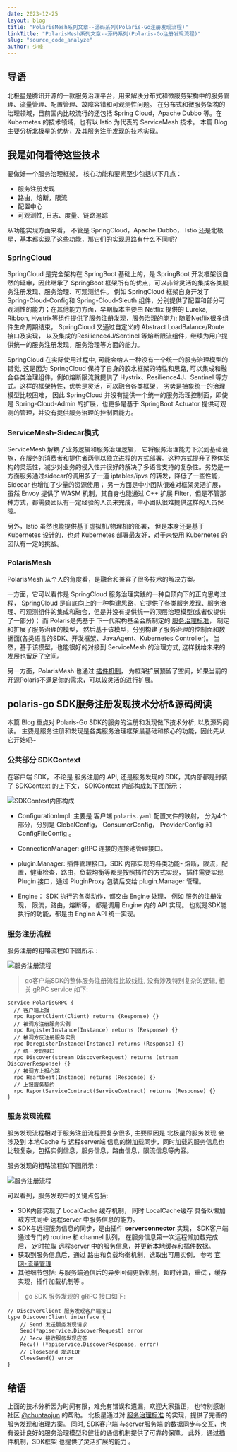 ```yaml
---
date: 2023-12-25
layout: blog
title: "PolarisMesh系列文章--源码系列(Polaris-Go注册发现流程)"
linkTitle: "PolarisMesh系列文章--源码系列(Polaris-Go注册发现流程)"
slug: "source_code_analyze"
author: 少峰
---
```




## 导语

北极星是腾讯开源的一款服务治理平台，用来解决分布式和微服务架构中的服务管理、流量管理、配置管理、故障容错和可观测性问题。 在分布式和微服务架构的治理领域，目前国内比较流行的还包括 Spring Cloud，Apache Dubbo 等。在 Kubernetes 的技术领域，也有以 Istio 为代表的 ServiceMesh 技术。 本篇 Blog 主要分析北极星的优势，及其服务注册发现的技术实现。



## 我是如何看待这些技术

要做好一个服务治理框架， 核心功能和要素至少包括以下几点：

- 服务注册发现
- 路由，熔断，限流
- 配置中心
- 可观测性, 日志、度量、链路追踪


从功能实现方面来看， 不管是 SpringCloud，Apache Dubbo， Istio 还是北极星，基本都实现了这些功能，那它们的实现思路有什么不同呢? 


### SpringCloud

SpringCloud 是完全架构在 SpringBoot 基础上的，是 SpringBoot 开发框架很自然的延申，因此继承了 SpringBoot 框架所有的优点，可以非常灵活的集成各类服务注册发现、服务治理、可观测组件。 例如 SpringCloud 框架自身开发了 Spring-Cloud-Config和 Spring-Cloud-Sleuth 组件，分别提供了配置和部分可观测性的能力；在其他能力方面，早期版本主要由 Netflix 提供的 Eureka, Ribbon, Hystrix等组件提供了服务注册发现，服务治理的能力;  随着Netflix很多组件生命周期结束， SpringCloud 又通过自定义的 Abstract LoadBalance/Route 接口及实现， 以及集成的Resilience4J/Sentinel 等熔断限流组件，继续为用户提供统一的服务注册发现，服务治理等方面的能力。

SpringCloud 在实际使用过程中, 可能会给人一种没有一个统一的服务治理模型的错觉, 这是因为 SpringCloud 保持了自身的胶水框架的特性和思路, 可以集成和融合各类治理组件，例如熔断限流就提供了 Hystrix、Resilience4J、Sentinel 等方式。这样的框架特性，优势是灵活，可以融合各类框架， 劣势是抽象统一的治理模型比较困难， 因此 SpringCloud 并没有提供一个统一的服务治理控制面，即使是 Spring-Cloud-Admin 的扩展，也更多是基于 SpringBoot Actuator 提供可观测的管理，并没有提供服务治理的控制面能力。


### ServiceMesh-Sidecar模式

ServiceMesh 解耦了业务逻辑和服务治理逻辑， 它将服务治理能力下沉到基础设施，在服务的消费者和提供者两侧以独立进程的方式部署。这种方式提升了整体架构的灵活性，减少对业务的侵入性并很好的解决了多语言支持的复杂性。劣势是一方面服务通过sidecar的调用多了一道 iptables/ipvs 的转发，降低了一些性能，Sidecar 也增加了少量的资源使用； 另一方面是中小团队很难对框架灵活扩展，虽然 Envoy 提供了 WASM 机制，其自身也能通过 C++ 扩展 Filter，但是不管那种方式，都需要团队有一定经验的人员来完成，中小团队很难提供这样的人员保障。 

另外，Istio 虽然也能提供基于虚拟机/物理机的部署， 但是本身还是基于Kubernetes 设计的，也对 Kubernetes 部署最友好，对于未使用 Kubernetes 的团队有一定的挑战。


### PolarisMesh

PolarisMesh 从个人的角度看，是融合和兼容了很多技术的解决方案。 

一方面，它可以看作是 SpringCloud 服务治理实践的一种自顶向下的正向思考过程， SpringCloud 是自底向上的一种构建思路，它提供了各类服务发现、服务治理、可观测组件的集成和融合，但是并没有提供统一的顶层治理模型(或者仅提供了一部分)； 而 Polaris是先基于 下一代架构基金会所制定的 [服务治理标准](https://github.com/nextarch/SIG-Microservice)，  制定和扩展了服务治理的模型， 然后基于该模型，分别构建了服务治理的控制面和数据面(各类语言的SDK、开发框架、JavaAgent、Kubernetes Controller)。  当然，基于该模型，也能很好的对接到 ServiceMesh 的治理方式, 这样就给未来的发展也留足了空间。

另一方面，PolarisMesh 也通过 [插件机制](https://polarismesh.cn/docs/%E5%8F%82%E8%80%83%E6%96%87%E6%A1%A3/%E5%BC%80%E5%8F%91%E8%80%85%E6%96%87%E6%A1%A3/%E6%8F%92%E4%BB%B6%E5%BC%80%E5%8F%91/%E5%BC%80%E5%8F%91%E8%A7%84%E8%8C%83/)， 为框架扩展预留了空间，如果当前的开源Polaris不满足你的需求，可以较灵活的进行扩展。






## polaris-go SDK服务注册发现技术分析&源码阅读

本篇 Blog 重点对 Polaris-Go SDK的服务的注册和发现做下技术分析, 以及源码阅读。 主要是服务注册和发现是各类服务治理框架最基础和核心的功能，因此先从它开始吧~


### 公共部分 SDKContext

在客户端 SDK， 不论是 服务注册的 API, 还是服务发现的 SDK，其内部都是封装了 SDKContext 的上下文， SDKContext 内部构成如下图所示：


![SDKContext内部构成](image_1.png)


- ConfigurationImpl: 主要是 客户端 `polaris.yaml` 配置文件的映射， 分为4个部分，分别是 GlobalConfig， ConsumerConfig， ProviderConfig 和 ConfigFileConfig 。

- ConnectionManager: gRPC 连接的连接池管理接口。

- plugin.Manager: 插件管理接口，SDK 内部实现的各类功能- 熔断，限流，配置，健康检查，路由，负载均衡等都是按照插件的方式实现， 插件需要实现 Plugin 接口，通过 PluginProxy 包装后交给 plugin.Manager 管理。

- Engine： SDK 执行的各类动作，都交由 Engine 处理， 例如 服务的注册发现， 限流，路由，熔断等， 都是调用 Engine 内的 API 实现。 也就是SDK能执行的功能，都是由 Engine API 统一实现。




### 服务注册流程

服务注册的粗略流程如下图所示 :

![服务注册流程](image_2.png)


> go客户端SDK的整体服务注册流程比较线性, 没有涉及特别复杂的逻辑, 相关 gRPC service 如下: 

```
service PolarisGRPC {
  // 客户端上报
  rpc ReportClient(Client) returns (Response) {}
  // 被调方注册服务实例
  rpc RegisterInstance(Instance) returns (Response) {}
  // 被调方反注册服务实例
  rpc DeregisterInstance(Instance) returns (Response) {}
  // 统一发现接口
  rpc Discover(stream DiscoverRequest) returns (stream DiscoverResponse) {}
  // 被调方上报心跳
  rpc Heartbeat(Instance) returns (Response) {}
  // 上报服务契约
  rpc ReportServiceContract(ServiceContract) returns (Response) {}
}
```



### 服务发现流程


服务发现流程相对于服务注册流程要复杂很多, 主要原因是 北极星的服务发现 会涉及到 本地Cache 与 远程server端 信息的懒加载同步，同时加载的服务信息也比较复杂，包括实例信息，服务信息，路由信息，限流信息等内容。


服务发现的粗略流程如下图所示 :



![服务注册流程](image_3.png)


可以看到，服务发现中的关键点包括:

- SDK内部实现了 LocalCache 缓存机制， 同时 LocalCache缓存 具备以懒加载方式同步 远程server 中服务信息的能力。
- SDK与远程服务信息的同步，是由插件 **serverconnector** 实现， SDK客户端通过专门的 routine 和 channel 队列， 在服务信息第一次远程懒加载完成后， 定时拉取 远程server 中的服务信息，并更新本地缓存和插件数据。
- 获取到服务信息后，通过 路由和负载均衡机制，选取出可用实例， 参考 [官网-流量管理](https://polarismesh.cn/docs/%E5%8C%97%E6%9E%81%E6%98%9F%E6%98%AF%E4%BB%80%E4%B9%88/%E5%8A%9F%E8%83%BD%E7%89%B9%E6%80%A7/%E6%B5%81%E9%87%8F%E7%AE%A1%E7%90%86/) 
- 其他细节包括: 与服务端通信后的异步回调更新机制，超时计算，重试 ，缓存实现，插件加载机制等 。



> go SDK 服务发现的 gRPC 接口如下:  

```
// DiscoverClient 服务发现客户端接口
type DiscoverClient interface {
	// Send 发送服务发现请求
	Send(*apiservice.DiscoverRequest) error
	// Recv 接收服务发现应答
	Recv() (*apiservice.DiscoverResponse, error)
	// CloseSend 发送EOF
	CloseSend() error
}
```


## 结语

上面的技术分析因为时间有限，难免有错误和遗漏，欢迎大家指正， 也特别感谢社区 [@chuntaojun](https://github.com/chuntaojun) 的帮助。 北极星通过对 [服务治理标准](https://github.com/nextarch/SIG-Microservice) 的实现，提供了完善的服务发现和治理方案。 同时, SDK客户端 与server服务端 的数据同步与交互，也有设计良好的服务治理模型和健壮的通信机制提供了可靠的保障。 此外，通过插件机制，SDK框架 也提供了灵活扩展的能力 。


